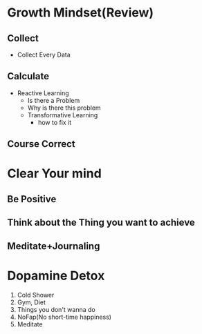 # Growth Mindset(Review)

## Collect
- Collect Every Data

## Calculate
- Reactive Learning
	- Is there a Problem
	- Why is there this problem
	- Transformative Learning
		- how to fix it

## Course Correct


# Clear Your mind
## Be **Positive**

## Think about the Thing you want to achieve

## Meditate+Journaling

# Dopamine Detox
1. Cold Shower
2. Gym, Diet
3. Things you don't wanna do
4. NoFap(No short-time happiness)
5. Meditate